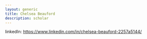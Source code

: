 ```yaml
---
layout: generic
title: Chelsea Beauford
description: scholar 
---
```


linkedIn: https://www.linkedin.com/in/chelsea-beauford-2257a5144/ 
